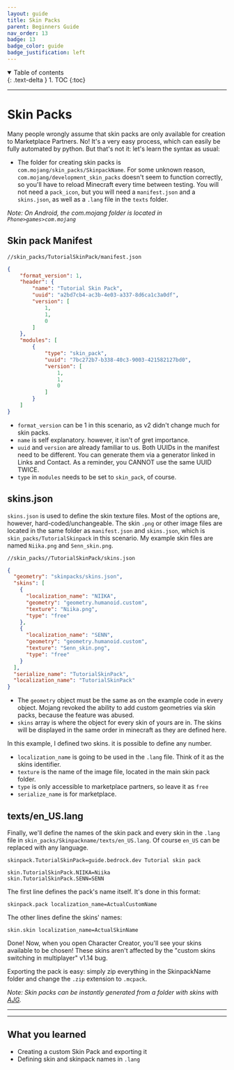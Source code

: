 ```yaml
---
layout: guide
title: Skin Packs
parent: Beginners Guide
nav_order: 13
badge: 13
badge_color: guide
badge_justification: left
---
```


<details id="toc" open markdown="block">
  <summary>
    Table of contents
  </summary>
  {: .text-delta }
1. TOC
{:toc}
</details>

___

# Skin Packs
<!-- - [Skin pack Manifest](#Skin pack Manifest)
- [skins.json](#skins.json)
- [texts/en_US.lang](#texts/en_US.lang)
- [What you learned](#What you learned:) -->



Many people wrongly assume that skin packs are only available for creation to Marketplace Partners. No! It's a very easy process, which can easily be fully automated by python. But that's not it: let's learn the syntax as usual:

- The folder for creating skin packs is `com.mojang/skin_packs/SkinpackName`. For some unknown reason, `com.mojang/development_skin_packs` doesn't seem to function correctly, so you'll have to reload Minecraft every time between testing. You will not need a `pack_icon`, but you will need a `manifest.json` and a `skins.json`, as well as a `.lang` file in the `texts` folder.


*Note: On Android, the com.mojang folder is located in `Phone>games>com.mojang`*


## Skin pack Manifest

`//skin_packs/TutorialSkinPack/manifest.json`
```json
{
    "format_version": 1,
    "header": {
        "name": "Tutorial Skin Pack",
        "uuid": "a2bd7cb4-ac3b-4e03-a337-8d6ca1c3a0df",
        "version": [
            1,
            1,
            0
        ]
    },
    "modules": [
        {
            "type": "skin_pack",
            "uuid": "7bc272b7-b338-40c3-9003-421582127bd0",
            "version": [
                1,
                1,
                0
            ]
        }
    ]
}
```

- `format_version` can be 1 in this scenario, as v2 didn't change much for skin packs.
- `name` is self explanatory. however, it isn't of gret importance.
- `uuid` and `version` are already familiar to us. Both UUIDs in the manifest need to be different. You can generate them via a generator linked in Links and Contact. As a reminder, you CANNOT use the same UUID TWICE.
- `type` in `modules` needs to be set to `skin_pack`, of course.


## skins.json

`skins.json` is used to define the skin texture files. Most of the options are, however, hard-coded/unchangeable. The skin `.png` or other image files are located in the same folder as `manifest.json` and `skins.json`, which is `skin_packs/TutorialSkinpack` in this scenario. My example skin files are named `Niika.png` and `Senn_skin.png`.

`//skin_packs//TutorialSkinPack/skins.json`
```json
{
  "geometry": "skinpacks/skins.json",
  "skins": [
    {
      "localization_name": "NIIKA",
      "geometry": "geometry.humanoid.custom",
      "texture": "Niika.png",
      "type": "free"
    },
    {
      "localization_name": "SENN",
      "geometry": "geometry.humanoid.custom",
      "texture": "Senn_skin.png",
      "type": "free"
    }
  ],
  "serialize_name": "TutorialSkinPack",
  "localization_name": "TutorialSkinPack"
}
```

- The `geometry` object must be the same as on the example code in every object. Mojang revoked the ability to add custom geometries via skin packs, because the feature was abused.
- `skins` array is where the object for every skin of yours are in. The skins will be displayed in the same order in minecraft as they are defined here.

In this example, I defined two skins. it is possible to define any number.
- `localization_name` is going to be used in the `.lang` file. Think of it as the skins identifier.
- `texture` is the name of the image file, located in the main skin pack folder.
- `type` is only accessible to marketplace partners, so leave it as `free`
- `serialize_name` is for marketplace.

## texts/en_US.lang

Finally, we'll define the names of the skin pack and every skin in the `.lang` file in `skin_packs/Skinpackname/texts/en_US.lang`. Of course `en_US` can be replaced with any language.

```
skinpack.TutorialSkinPack=guide.bedrock.dev Tutorial skin pack

skin.TutorialSkinPack.NIIKA=Niika
skin.TutorialSkinPack.SENN=SENN
```

The first line defines the pack's name itself. It's done in this format:

`skinpack.pack localization_name=ActualCustomName`

The other lines define the skins' names:

`skin.skin localization_name=ActualSkinName`

Done! Now, when you open Character Creator, you'll see your skins available to be chosen! These skins aren't affected by the "custom skins switching in multiplayer" v1.14 bug.

Exporting the pack is easy: simply zip everything in the SkinpackName folder and change the `.zip` extension to `.mcpack`.

*Note: Skin packs can be instantly generated from a folder with skins with [AJG](https://kaifireborn.itch.io/addon-json-generator).*

___
___
## What you learned
- Creating a custom Skin Pack and exporting it
- Defining skin and skinpack names in `.lang`

